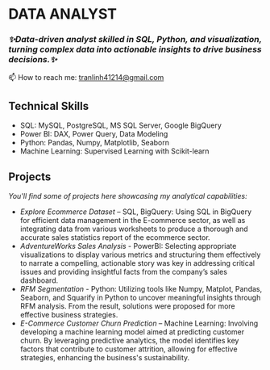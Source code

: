 # DATA ANALYST
### *✨Data-driven analyst skilled in SQL, Python, and visualization, turning complex data into actionable insights to drive business decisions.✨*

📫 How to reach me: tranlinh41214@gmail.com

## Technical Skills
- SQL: MySQL, PostgreSQL, MS SQL Server, Google BigQuery
- Power BI: DAX, Power Query, Data Modeling
- Python: Pandas, Numpy, Matplotlib, Seaborn
- Machine Learning: Supervised Learning with Scikit-learn

## Projects
*You'll find some of projects here showcasing my analytical capabilities:*

- *Explore Ecommerce Dataset* – SQL, BigQuery: Using SQL in BigQuery for efficient data management in the E-commerce sector, as well as integrating data from various worksheets to produce a thorough and accurate sales statistics report of the ecommerce sector.
- *AdventureWorks Sales Analysis* - PowerBI: Selecting appropriate visualizations to display various metrics and structuring them effectively to narrate a compelling, actionable story was key in addressing critical issues and providing insightful facts from the company’s sales dashboard.
- *RFM Segmentation* - Python: Utilizing tools like Numpy, Matplot, Pandas, Seaborn, and Squarify in Python to uncover meaningful insights through RFM analysis. From the result, solutions were proposed for more effective business strategies.
- *E-Commerce Customer Churn Prediction* – Machine Learning: Involving developing a machine learning model aimed at predicting customer churn. By leveraging predictive analytics, the model identifies key factors that contribute to customer attrition, allowing for effective strategies, enhancing the business's sustainability.
<!--
**tran-linh41214/tran-linh41214** is a ✨ _special_ ✨ repository because its `README.md` (this file) appears on your GitHub profile.

- 🔭 I’m currently working on ...
- 🌱 I’m currently learning ...
- 👯 I’m looking to collaborate on ...
- 🤔 I’m looking for help with ...
- 💬 Ask me about ...
- 📫 How to reach me: tranlinh41214@gmail.com
- 😄 Pronouns: ...
- ⚡ Fun fact: ...
-->
